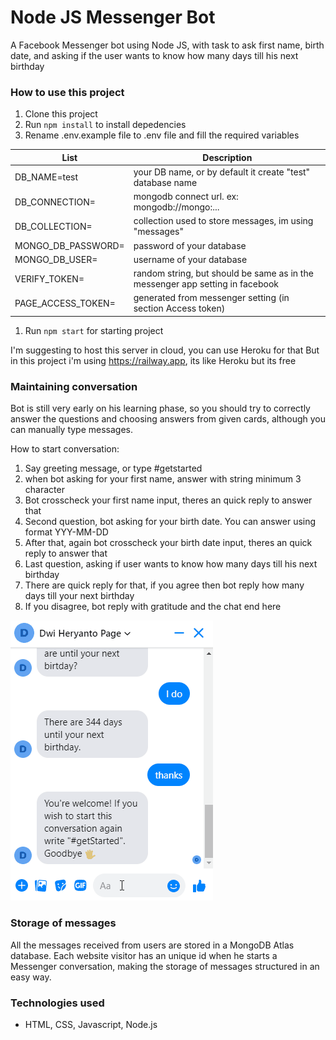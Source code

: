   
# Node JS Messenger Bot
A Facebook Messenger bot using Node JS, with task to ask first name, birth date, and asking if the user wants to know how many days till his next birthday 

### How to use this project

1. Clone this project
2. Run ```npm install``` to install depedencies
3. Rename .env.example file to .env file and fill the required variables
   

   
| List | Description |
| ------------- | ------------------------------------------------------------------------------ |
| DB_NAME=test | your DB name, or by default it create "test" database name |
| DB_CONNECTION= | mongodb connect url. ex: mongodb://mongo:... |
| DB_COLLECTION= | collection used to store messages, im using "messages" |
| MONGO_DB_PASSWORD= | password of your database |
| MONGO_DB_USER= | username of your database |
| VERIFY_TOKEN=  | random string, but should be same as in the messenger app setting in facebook |
| PAGE_ACCESS_TOKEN= | generated from messenger setting (in section Access token) |


1. Run ```npm start``` for starting project

I'm suggesting to host this server in cloud, you can use Heroku for that
But in this project i'm using https://railway.app, its like Heroku but its free


### Maintaining conversation

Bot is still very early on his learning phase, so you should try to correctly answer the questions and choosing answers from given cards, although you can manually type messages.

How to start conversation:

1. Say greeting message, or type #getstarted
2. when bot asking for your first name, answer with string minimum 3 character
3. Bot crosscheck your first name input, theres an quick reply to answer that
4. Second question, bot asking for your birth date. You can answer using format YYY-MM-DD
5. After that, again bot crosscheck your birth date input, theres an quick reply to answer that
6. Last question,  asking if user wants to know how many days till his next birthday
7. There are quick reply for that, if you agree then bot reply how many days till your next birthday
8. If you disagree, bot reply with gratitude and the chat end here

![GIF bot conversation](https://github.com/dwihp2/node-messenger-test/blob/main/Gif%20Recording.gif)

### Storage of messages

All the messages received from users are stored in a MongoDB Atlas database. Each website visitor has an unique id when he starts a Messenger conversation, making the storage of messages structured in an easy way.



### Technologies used

- HTML, CSS, Javascript, Node.js

